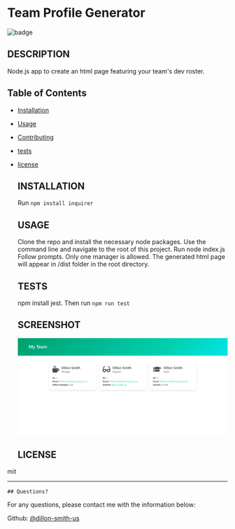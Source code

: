 # Team Profile Generator
  ![badge](https://img.shields.io/github/languages/top/dillon-smith-us/team-profile-generator?style=flat&logo=appveyor)
  
  
  ## DESCRIPTION 
  
  Node.js app to create an html page featuring your team's dev roster.
  ## Table of Contents
  * [Installation](#installation)
  * [Usage](#usage)
  * [Contributing](#contributing)
  * [tests](#tests)
  * [license](#license)
    
    ## INSTALLATION 
    
    Run `npm install inquirer`
    
    ## USAGE
    
    Clone the repo and install the necessary node packages. Use the command line and navigate to the root of this project. Run node index.js Follow prompts. Only one manager is allowed. The generated html page will appear in /dist folder in the root directory.
    
    ## TESTS
    
    npm install jest. Then run `npm run test`

    ## SCREENSHOT

    ![screen shot](./images/screenshot.png)
  
    ## LICENSE
  
  mit
  
  ---------------------
  
    ## Questions?
  
  For any questions, please contact me with the information below:
  
  Github: [@dillon-smith-us](https://api.github.com/users/dillon-smith-us)
  